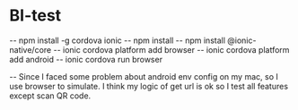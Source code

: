 # BI-test

-- npm install -g cordova ionic
-- npm install
-- npm install @ionic-native/core
-- ionic cordova platform add browser
-- ionic cordova platform add android
-- ionic cordova run browser

-- Since I faced some problem about android env config on my mac, so I use browser to simulate. I think my logic of get url is ok so I test all features except scan QR code.
